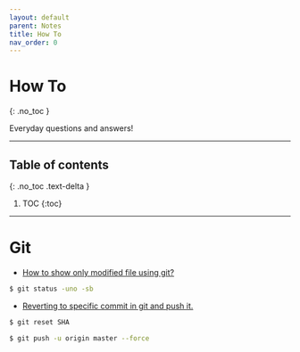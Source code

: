 ```yaml
---
layout: default
parent: Notes
title: How To
nav_order: 0
---
```


# How To
{: .no_toc }

Everyday questions and answers!

---

## Table of contents
{: .no_toc .text-delta }

1. TOC
{:toc}


---

# Git

 - [How to show only modified file using git?](https://stackoverflow.com/questions/10018533/is-it-possible-to-git-status-only-modified-files)

 ```sh
 $ git status -uno -sb
 ```

- [Reverting to specific commit in git and push it.](https://stackoverflow.com/questions/3639115/reverting-to-a-specific-commit-based-on-commit-id-with-git)

```sh
$ git reset SHA

$ git push -u origin master --force
```
